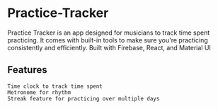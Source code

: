 # Practice-Tracker

Practice Tracker is an app designed for musicians to track time spent practicing.
It comes with built-in tools to make sure you're practicing consistently and efficiently.
Built with Firebase, React, and Material UI

## Features

```
Time clock to track time spent
Metronome for rhythm
Streak feature for practicing over multiple days
```
